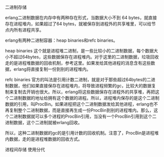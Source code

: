 二进制存储

erlang二进制数据在内存中有两种存在形式，当数据大小不到 64 bytes，就直接存在进程堆内，如果超过了64 bytes，就被保存到进程外的共享堆里，可以给节点内所有进程共享。

erlang有两种二进制容器：heap binaries和refc binaries。

heap binaries
这个就是进程堆二进制，是一些比较小的二进制数据，每个数据大小不超过64bytes，这些数据保存在进程堆内。对于这里的二进制数据，垃圾回收走的是进程堆数据的回收机制，参考这里。如果发给其他进程的消息含有这些数据，erlang将直接复制一份到别的进程堆内。

refc binaries
官方的叫法是引用计数二进制，就是对于那些超过64bytes的二进制数据，他们如果直接保存在进程堆内，将导致进程频繁的gc，比较大的数据复制来复制去开销也很大。所以，erlang将这些数据保存在进程外的共享堆，再把这个二进制数据的地址给拥有这个数据的进程。所以，进程堆内保存的是这个二进制数据的引用，叫ProcBin。如果进程把这个二进制数据发给其他进程，erlang也不再复制整个二进制数据，而是直接再生成一份ProcBin到别的进程堆内。那么，这个二进制数据就可以多个进程的ProcBin引用，当没有一个ProcBin引用到这个二进制数据，这个二进制就被erlang回收。

所以，这种二进制数据的gc的是引用计数的回收机制。注意了，ProcBin是进程堆内数据，走的是进程堆数据的回收方式。

进程间存储 使用分代
